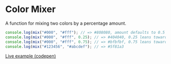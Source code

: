 # Color Mixer

A function for mixing two colors by a percentage amount.

```javascript
console.log(mix("#000", "#fff"); // => #808080, amount defaults to 0.5
console.log(mix("#000", "#fff", 0.25); // => #404040, 0.25 leans toward #000
console.log(mix("#000", "#fff", 0.75); // => #bfbfbf, 0.75 leans toward #fff
console.log(mix("#123456", "#abcdef"); // => #5f81a3 
```

[Live example (codepen)](http://codepen.io/calebrash/pen/kECsI)
